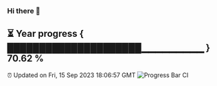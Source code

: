 ### Hi there 👋
⏳ Year progress { █████████████████████▁▁▁▁▁▁▁▁▁ } 70.62 %
---
⏰ Updated on Fri, 15 Sep 2023 18:06:57 GMT
![Progress Bar CI](https://github.com/Moyi321/Moyi321/workflows/Progress%20Bar%20CI/badge.svg)
